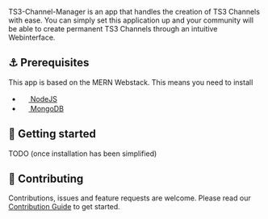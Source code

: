 TS3-Channel-Manager is an app that handles the creation of TS3 Channels with ease. You can simply set this application up and your community will be able to create permanent TS3 Channels through an intuitive Webinterface.

## ⚓ Prerequisites

This app is based on the MERN Webstack. This means you need to install

- [<img src="https://nodejs.org/static/images/favicons/favicon.ico" width="16" height="16"> NodeJS](https://nodejs.org)
- [<img src="https://www.mongodb.com/assets/images/global/favicon.ico" width="16" height="16"> MongoDB](https://www.mongodb.com)

## 🚀 Getting started

TODO (once installation has been simplified)

## 🧡 Contributing

Contributions, issues and feature requests are welcome. Please read our [Contribution Guide](.github/CONTRIBUTING.md) to get started.
